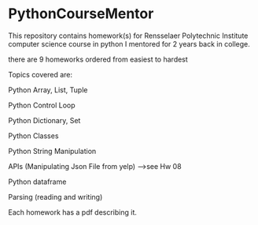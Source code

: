 # PythonCourseMentor
This repository contains homework(s) for Rensselaer Polytechnic Institute computer science course in python I mentored for 2 years back in college.

there are 9 homeworks ordered from easiest to hardest

Topics covered are:

Python Array, List, Tuple

Python Control Loop

Python Dictionary, Set

Python Classes

Python String Manipulation 

APIs (Manipulating Json File from yelp) -->see Hw 08 

Python dataframe

Parsing (reading and writing)


Each homework has a pdf describing it. 
